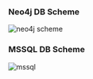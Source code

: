 ### Neo4j DB Scheme

![neo4j scheme](https://user-images.githubusercontent.com/2505620/189423044-7ba429ed-212b-42df-8778-f936c7f15750.PNG)


### MSSQL DB Scheme

![mssql](https://user-images.githubusercontent.com/2505620/189423206-66fdde18-e751-4842-97c2-c9ece43bbee2.PNG)
